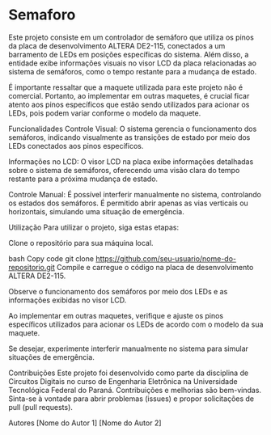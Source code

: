 # Semaforo
Este projeto consiste em um controlador de semáforo que utiliza os pinos da placa de desenvolvimento ALTERA DE2-115, conectados a um barramento de LEDs em posições específicas do sistema. Além disso, a entidade exibe informações visuais no visor LCD da placa relacionadas ao sistema de semáforos, como o tempo restante para a mudança de estado.

É importante ressaltar que a maquete utilizada para este projeto não é comercial. Portanto, ao implementar em outras maquetes, é crucial ficar atento aos pinos específicos que estão sendo utilizados para acionar os LEDs, pois podem variar conforme o modelo da maquete.

Funcionalidades
Controle Visual: O sistema gerencia o funcionamento dos semáforos, indicando visualmente as transições de estado por meio dos LEDs conectados aos pinos específicos.

Informações no LCD: O visor LCD na placa exibe informações detalhadas sobre o sistema de semáforos, oferecendo uma visão clara do tempo restante para a próxima mudança de estado.

Controle Manual: É possível interferir manualmente no sistema, controlando os estados dos semáforos. É permitido abrir apenas as vias verticais ou horizontais, simulando uma situação de emergência.

Utilização
Para utilizar o projeto, siga estas etapas:

Clone o repositório para sua máquina local.

bash
Copy code
git clone https://github.com/seu-usuario/nome-do-repositorio.git
Compile e carregue o código na placa de desenvolvimento ALTERA DE2-115.

Observe o funcionamento dos semáforos por meio dos LEDs e as informações exibidas no visor LCD.

Ao implementar em outras maquetes, verifique e ajuste os pinos específicos utilizados para acionar os LEDs de acordo com o modelo da sua maquete.

Se desejar, experimente interferir manualmente no sistema para simular situações de emergência.

Contribuições
Este projeto foi desenvolvido como parte da disciplina de Circuitos Digitais no curso de Engenharia Eletrônica na Universidade Tecnológica Federal do Paraná. Contribuições e melhorias são bem-vindas. Sinta-se à vontade para abrir problemas (issues) e propor solicitações de pull (pull requests).

Autores
[Nome do Autor 1]
[Nome do Autor 2]
